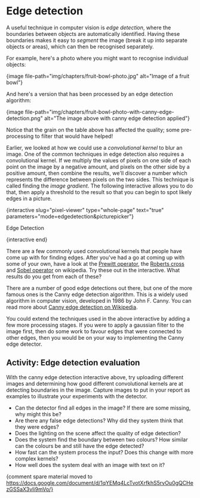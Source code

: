 # Edge detection

A useful technique in computer vision is *edge detection*, where the boundaries between objects are automatically identified.
Having these boundaries makes it easy to *segment* the image (break it up into separate objects or areas), which can then be recognised separately.

For example, here's a photo where you might want to recognise individual objects:

{image file-path="img/chapters/fruit-bowl-photo.jpg" alt="Image of a fruit bowl"}

And here's a version that has been processed by an edge detection algorithm:

{image file-path="img/chapters/fruit-bowl-photo-with-canny-edge-detection.png" alt="The image above with canny edge detection applied"}

Notice that the grain on the table above has affected the quality; some pre-processing to filter that would have helped!

Earlier, we looked at how we could use a *convolutional kernel* to blur an image.
One of the common techniques in edge detection also requires a convolutional kernel.
If we multiply the values of pixels on one side of each point on the image by a negative amount, and pixels on the other side by a positive amount, then combine the results, we'll discover a number which represents the difference between pixels on the two sides.
This technique is called finding the *image gradient*.
The following interactive allows you to do that, then apply a threshold to the result so that you can begin to spot likely edges in a picture.

{interactive slug="pixel-viewer" type="whole-page" text="true" parameters="mode=edgedetection&picturepicker"}

Edge Detection

{interactive end}

There are a few commonly used convolutional kernels that people have come up with for finding edges.
After you've had a go at coming up with some of your own, have a look at the [Prewitt operator](https://en.wikipedia.org/wiki/Prewitt_operator), the [Roberts cross](https://en.wikipedia.org/wiki/Roberts_cross) and [Sobel operator](https://en.wikipedia.org/wiki/Sobel_operator) on wikipedia.
Try these out in the interactive.
What results do you get from each of these?

There are a number of good edge detections out there, but one of the more famous ones is the Canny edge detection algorithm.
This is a widely used algorithm in computer vision, developed in 1986 by John F. Canny. You can read more about [Canny edge detection on Wikipedia](https://en.wikipedia.org/wiki/Canny_edge_detector).

You could extend the techniques used in the above interactive by adding a few more processing stages.
If you were to apply a gaussian filter to the image first, then do some work to favour edges that were connected to other edges, then you would be on your way to implementing the Canny edge detector.

## Activity: Edge detection evaluation

With the canny edge detection interactive above, try uploading different images and determining how good different convolutional kernels are at detecting boundaries in the image.
Capture images to put in your report as examples to illustrate your experiments with the detector.

- Can the detector find all edges in the image?
  If there are some missing, why might this be?
- Are there any false edge detections? Why did they system think that they were edges?
- Does the lighting on the scene affect the quality of edge detection?
- Does the system find the boundary between two colours?
  How similar can the colours be and still have the edge detected?
- How fast can the system process the input? Does this change with more complex kernels?
- How well does the system deal with an image with text on it?

{comment spare material moved to https://docs.google.com/document/d/1qYEMq4LcTvotXrfkhS5rvOu0gQCHezGSSaX3vIi9mVo/}
